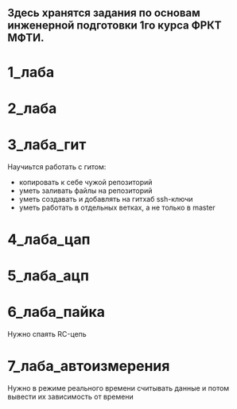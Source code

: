 Здесь хранятся задания по основам инженерной подготовки 1го курса ФРКТ МФТИ.
---

# 1_лаба
# 2_лаба
# 3_лаба_гит

Научиьтся работать с гитом:
- копировать к себе чужой репозиторий
- уметь заливать файлы на репозиторий
- уметь создавать и добавлять на гитхаб ssh-ключи
- уметь работать в отдельных ветках, а не только в master

# 4_лаба_цап
# 5_лаба_ацп
# 6_лаба_пайка

Нужно спаять RC-цепь

# 7_лаба_автоизмерения

Нужно в режиме реального времени считывать данные и потом вывести их зависимость от времени
